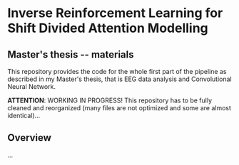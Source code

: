 # Inverse Reinforcement Learning for Shift Divided Attention Modelling
## Master's thesis -- materials

This repository provides the code for the whole first part of the pipeline as described in my Master's thesis, that is EEG data analysis and Convolutional Neural Network. 

**ATTENTION**: WORKING IN PROGRESS! This repository has to be fully cleaned and reorganized (many files are not optimized and some are almost identical)...

## Overview

...
